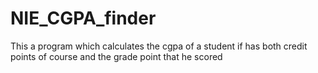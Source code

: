 # NIE_CGPA_finder
 This a program which calculates the cgpa of a student if has both credit points of course and the grade point that he scored 
